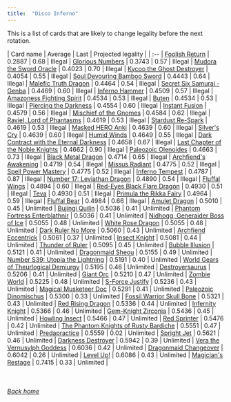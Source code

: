 ```yaml
---
title:  "Disco Inferno"
---
```


This is a list of cards that are likely to change legality before the next rotation.

| Card name | Average | Last | Projected legality |
| :-- |
[Foolish Return](https://db.ygoprodeck.com/card/?search=Foolish%20Return) | 0.2887 | 0.68 | Illegal |
[Glorious Numbers](https://db.ygoprodeck.com/card/?search=Glorious%20Numbers) | 0.3743 | 0.57 | Illegal |
[Mudora the Sword Oracle](https://db.ygoprodeck.com/card/?search=Mudora%20the%20Sword%20Oracle) | 0.4023 | 0.70 | Illegal |
[Kycoo the Ghost Destroyer](https://db.ygoprodeck.com/card/?search=Kycoo%20the%20Ghost%20Destroyer) | 0.4054 | 0.55 | Illegal |
[Soul Devouring Bamboo Sword](https://db.ygoprodeck.com/card/?search=Soul%20Devouring%20Bamboo%20Sword) | 0.4443 | 0.64 | Illegal |
[Malefic Truth Dragon](https://db.ygoprodeck.com/card/?search=Malefic%20Truth%20Dragon) | 0.4464 | 0.54 | Illegal |
[Secret Six Samurai - Genba](https://db.ygoprodeck.com/card/?search=Secret%20Six%20Samurai%20-%20Genba) | 0.4469 | 0.60 | Illegal |
[Inferno Hammer](https://db.ygoprodeck.com/card/?search=Inferno%20Hammer) | 0.4509 | 0.57 | Illegal |
[Amazoness Fighting Spirit](https://db.ygoprodeck.com/card/?search=Amazoness%20Fighting%20Spirit) | 0.4534 | 0.53 | Illegal |
[Buten](https://db.ygoprodeck.com/card/?search=Buten) | 0.4534 | 0.53 | Illegal |
[Piercing the Darkness](https://db.ygoprodeck.com/card/?search=Piercing%20the%20Darkness) | 0.4554 | 0.60 | Illegal |
[Instant Fusion](https://db.ygoprodeck.com/card/?search=Instant%20Fusion) | 0.4579 | 0.56 | Illegal |
[Mischief of the Gnomes](https://db.ygoprodeck.com/card/?search=Mischief%20of%20the%20Gnomes) | 0.4584 | 0.62 | Illegal |
[Raviel, Lord of Phantasms](https://db.ygoprodeck.com/card/?search=Raviel,%20Lord%20of%20Phantasms) | 0.4619 | 0.53 | Illegal |
[Stardust Re-Spark](https://db.ygoprodeck.com/card/?search=Stardust%20Re-Spark) | 0.4619 | 0.53 | Illegal |
[Masked HERO Anki](https://db.ygoprodeck.com/card/?search=Masked%20HERO%20Anki) | 0.4639 | 0.60 | Illegal |
[Silver's Cry](https://db.ygoprodeck.com/card/?search=Silver's%20Cry) | 0.4639 | 0.60 | Illegal |
[Humid Winds](https://db.ygoprodeck.com/card/?search=Humid%20Winds) | 0.4649 | 0.55 | Illegal |
[Dark Contract with the Eternal Darkness](https://db.ygoprodeck.com/card/?search=Dark%20Contract%20with%20the%20Eternal%20Darkness) | 0.4658 | 0.67 | Illegal |
[Last Chapter of the Noble Knights](https://db.ygoprodeck.com/card/?search=Last%20Chapter%20of%20the%20Noble%20Knights) | 0.4662 | 0.90 | Illegal |
[Paleozoic Olenoides](https://db.ygoprodeck.com/card/?search=Paleozoic%20Olenoides) | 0.4663 | 0.73 | Illegal |
[Black Metal Dragon](https://db.ygoprodeck.com/card/?search=Black%20Metal%20Dragon) | 0.4714 | 0.65 | Illegal |
[Archfiend's Awakening](https://db.ygoprodeck.com/card/?search=Archfiend's%20Awakening) | 0.4719 | 0.54 | Illegal |
[Missus Radiant](https://db.ygoprodeck.com/card/?search=Missus%20Radiant) | 0.4775 | 0.52 | Illegal |
[Spell Power Mastery](https://db.ygoprodeck.com/card/?search=Spell%20Power%20Mastery) | 0.4775 | 0.52 | Illegal |
[Inferno Tempest](https://db.ygoprodeck.com/card/?search=Inferno%20Tempest) | 0.4787 | 0.87 | Illegal |
[Number 17: Leviathan Dragon](https://db.ygoprodeck.com/card/?search=Number%2017:%20Leviathan%20Dragon) | 0.4890 | 0.54 | Illegal |
[Fluffal Wings](https://db.ygoprodeck.com/card/?search=Fluffal%20Wings) | 0.4894 | 0.60 | Illegal |
[Red-Eyes Black Flare Dragon](https://db.ygoprodeck.com/card/?search=Red-Eyes%20Black%20Flare%20Dragon) | 0.4930 | 0.51 | Illegal |
[Teva](https://db.ygoprodeck.com/card/?search=Teva) | 0.4930 | 0.51 | Illegal |
[Primula the Rikka Fairy](https://db.ygoprodeck.com/card/?search=Primula%20the%20Rikka%20Fairy) | 0.4964 | 0.59 | Illegal |
[Fluffal Bear](https://db.ygoprodeck.com/card/?search=Fluffal%20Bear) | 0.4984 | 0.66 | Illegal |
[Amulet Dragon](https://db.ygoprodeck.com/card/?search=Amulet%20Dragon) | 0.5010 | 0.45 | Unlimited |
[Bujingi Quilin](https://db.ygoprodeck.com/card/?search=Bujingi%20Quilin) | 0.5036 | 0.41 | Unlimited |
[Phantom Fortress Enterblathnir](https://db.ygoprodeck.com/card/?search=Phantom%20Fortress%20Enterblathnir) | 0.5036 | 0.41 | Unlimited |
[Nidhogg, Generaider Boss of Ice](https://db.ygoprodeck.com/card/?search=Nidhogg,%20Generaider%20Boss%20of%20Ice) | 0.5055 | 0.48 | Unlimited |
[White Rose Dragon](https://db.ygoprodeck.com/card/?search=White%20Rose%20Dragon) | 0.5055 | 0.48 | Unlimited |
[Dark Ruler No More](https://db.ygoprodeck.com/card/?search=Dark%20Ruler%20No%20More) | 0.5060 | 0.43 | Unlimited |
[Archfiend Eccentrick](https://db.ygoprodeck.com/card/?search=Archfiend%20Eccentrick) | 0.5061 | 0.37 | Unlimited |
[Insect Knight](https://db.ygoprodeck.com/card/?search=Insect%20Knight) | 0.5081 | 0.44 | Unlimited |
[Thunder of Ruler](https://db.ygoprodeck.com/card/?search=Thunder%20of%20Ruler) | 0.5095 | 0.45 | Unlimited |
[Bubble Illusion](https://db.ygoprodeck.com/card/?search=Bubble%20Illusion) | 0.5121 | 0.41 | Unlimited |
[Dragonmaid Sheou](https://db.ygoprodeck.com/card/?search=Dragonmaid%20Sheou) | 0.5155 | 0.49 | Unlimited |
[Number S39: Utopia the Lightning](https://db.ygoprodeck.com/card/?search=Number%20S39:%20Utopia%20the%20Lightning) | 0.5191 | 0.40 | Unlimited |
[World Gears of Theurlogical Demiurgy](https://db.ygoprodeck.com/card/?search=World%20Gears%20of%20Theurlogical%20Demiurgy) | 0.5195 | 0.46 | Unlimited |
[Destroyersaurus](https://db.ygoprodeck.com/card/?search=Destroyersaurus) | 0.5206 | 0.41 | Unlimited |
[Giant Orc](https://db.ygoprodeck.com/card/?search=Giant%20Orc) | 0.5210 | 0.47 | Unlimited |
[Zombie World](https://db.ygoprodeck.com/card/?search=Zombie%20World) | 0.5225 | 0.48 | Unlimited |
[S-Force Justify](https://db.ygoprodeck.com/card/?search=S-Force%20Justify) | 0.5236 | 0.43 | Unlimited |
[Magical Musketeer Doc](https://db.ygoprodeck.com/card/?search=Magical%20Musketeer%20Doc) | 0.5291 | 0.41 | Unlimited |
[Paleozoic Dinomischus](https://db.ygoprodeck.com/card/?search=Paleozoic%20Dinomischus) | 0.5300 | 0.33 | Unlimited |
[Fossil Warrior Skull Bone](https://db.ygoprodeck.com/card/?search=Fossil%20Warrior%20Skull%20Bone) | 0.5321 | 0.43 | Unlimited |
[Red Rising Dragon](https://db.ygoprodeck.com/card/?search=Red%20Rising%20Dragon) | 0.5336 | 0.44 | Unlimited |
[Infernity Knight](https://db.ygoprodeck.com/card/?search=Infernity%20Knight) | 0.5366 | 0.46 | Unlimited |
[Gem-Knight Zirconia](https://db.ygoprodeck.com/card/?search=Gem-Knight%20Zirconia) | 0.5436 | 0.45 | Unlimited |
[Howling Insect](https://db.ygoprodeck.com/card/?search=Howling%20Insect) | 0.5466 | 0.47 | Unlimited |
[Red Sprinter](https://db.ygoprodeck.com/card/?search=Red%20Sprinter) | 0.5476 | 0.42 | Unlimited |
[The Phantom Knights of Rusty Bardiche](https://db.ygoprodeck.com/card/?search=The%20Phantom%20Knights%20of%20Rusty%20Bardiche) | 0.5551 | 0.47 | Unlimited |
[Predapractice](https://db.ygoprodeck.com/card/?search=Predapractice) | 0.5559 | 0.02 | Unlimited |
[Spright Jet](https://db.ygoprodeck.com/card/?search=Spright%20Jet) | 0.5621 | 0.46 | Unlimited |
[Darkness Destroyer](https://db.ygoprodeck.com/card/?search=Darkness%20Destroyer) | 0.5942 | 0.39 | Unlimited |
[Vera the Vernusylph Goddess](https://db.ygoprodeck.com/card/?search=Vera%20the%20Vernusylph%20Goddess) | 0.6036 | 0.42 | Unlimited |
[Dragonmaid Changeover](https://db.ygoprodeck.com/card/?search=Dragonmaid%20Changeover) | 0.6042 | 0.26 | Unlimited |
[Level Up!](https://db.ygoprodeck.com/card/?search=Level%20Up!) | 0.6086 | 0.43 | Unlimited |
[Magician's Restage](https://db.ygoprodeck.com/card/?search=Magician's%20Restage) | 0.7415 | 0.33 | Unlimited |

<br>

###### [Back home](index)